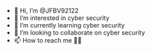 - 👋 Hi, I’m @JFBV92122
- 👀 I’m interested in cyber security
- 🌱 I’m currently learning cyber security
- 💞️ I’m looking to collaborate on cyber security
- 📫 How to reach me 🤷‍♂️

<!---
JFBV92122/JFBV92122 is a ✨ special ✨ repository because its `README.md` (this file) appears on your GitHub profile.
You can click the Preview link to take a look at your changes.
--->
